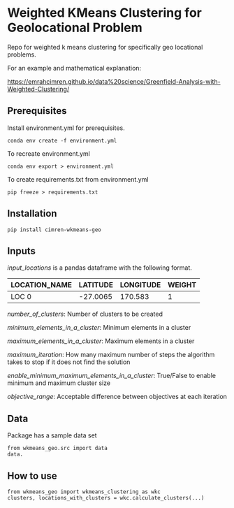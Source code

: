 Weighted KMeans Clustering for Geolocational Problem
====================================================

Repo for weighted k means clustering for specifically geo locational problems. 

For an example and mathematical explanation:

https://emrahcimren.github.io/data%20science/Greenfield-Analysis-with-Weighted-Clustering/

Prerequisites
-------------

Install environment.yml for prerequisites.

```
conda env create -f environment.yml
```

To recreate environment.yml

```
conda env export > environment.yml
```

To create requirements.txt from environment.yml

```
pip freeze > requirements.txt
```

Installation
------------

```
pip install cimren-wkmeans-geo
```

Inputs
------

*input_locations* is a pandas dataframe with the following format.

LOCATION_NAME | LATITUDE | LONGITUDE | WEIGHT
--- | --- | --- | --- 
LOC 0 | -27.0065 | 170.583 | 1

*number_of_clusters*: Number of clusters to be created

*minimum_elements_in_a_cluster*: Minimum elements in a cluster

*maximum_elements_in_a_cluster*: Maximum elements in a cluster

*maximum_iteration*: How many maximum number of steps the algorithm takes to stop if it does not find the solution

*enable_minimum_maximum_elements_in_a_cluster*: True/False to enable minimum and maximum cluster size

*objective_range*: Acceptable difference between objectives at each iteration

Data
----
Package has a sample data set

```
from wkmeans_geo.src import data
data.
```

How to use
----------

```
from wkmeans_geo import wkmeans_clustering as wkc
clusters, locations_with_clusters = wkc.calculate_clusters(...)
```
